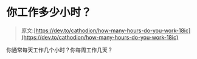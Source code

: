 # 你工作多少小时？

> 原文:[https://dev.to/cathodion/how-many-hours-do-you-work-18ic](https://dev.to/cathodion/how-many-hours-do-you-work-18ic)

你通常每天工作几个小时？你每周工作几天？